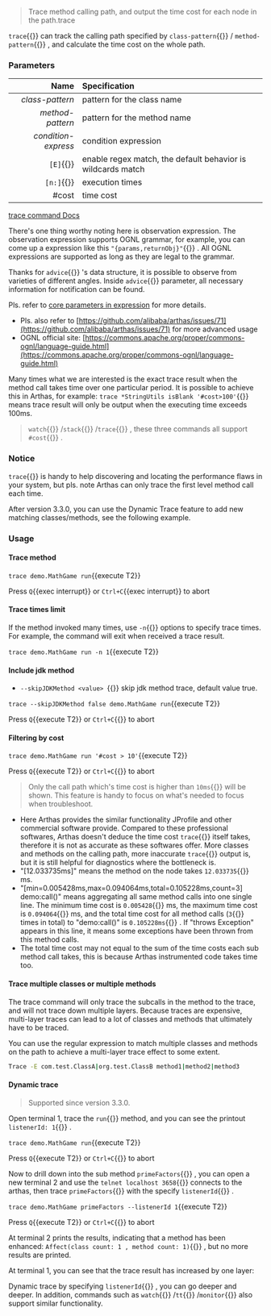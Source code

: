 > Trace method calling path, and output the time cost for each node in the path.trace

`trace`{{}} can track the calling path specified by `class-pattern`{{}} / `method-pattern`{{}} , and calculate the time cost on the whole path.

### Parameters

|                Name | Specification                                               |
| ------------------: | :---------------------------------------------------------- |
|     _class-pattern_ | pattern for the class name                                  |
|    _method-pattern_ | pattern for the method name                                 |
| _condition-express_ | condition expression                                        |
|           `[E]`{{}} | enable regex match, the default behavior is wildcards match |
|          `[n:]`{{}} | execution times                                             |
|               #cost | time cost                                                   |

[trace command Docs](https://arthas.aliyun.com/en/doc/trace.html)

There's one thing worthy noting here is observation expression. The observation expression supports OGNL grammar, for example, you can come up a expression like this `"{params,returnObj}"`{{}} . All OGNL expressions are supported as long as they are legal to the grammar.

Thanks for `advice`{{}} 's data structure, it is possible to observe from varieties of different angles. Inside `advice`{{}} parameter, all necessary information for notification can be found.

Pls. refer to [core parameters in expression](advice-class.md) for more details.

- Pls. also refer to [https://github.com/alibaba/arthas/issues/71](https://github.com/alibaba/arthas/issues/71) for more advanced usage
- OGNL official site: [https://commons.apache.org/proper/commons-ognl/language-guide.html](https://commons.apache.org/proper/commons-ognl/language-guide.html)

Many times what we are interested is the exact trace result when the method call takes time over one particular period. It is possible to achieve this in Arthas, for example: `trace *StringUtils isBlank '#cost>100'`{{}} means trace result will only be output when the executing time exceeds 100ms.

> `watch`{{}} /`stack`{{}} /`trace`{{}} , these three commands all support `#cost`{{}} .

### Notice

`trace`{{}} is handy to help discovering and locating the performance flaws in your system, but pls. note Arthas can only trace the first level method call each time.

After version 3.3.0, you can use the Dynamic Trace feature to add new matching classes/methods, see the following example.

### Usage

#### Trace method

`trace demo.MathGame run`{{execute T2}}

Press `Q`{{exec interrupt}} or `Ctrl+C`{{exec interrupt}} to abort

#### Trace times limit

If the method invoked many times, use `-n`{{}} options to specify trace times. For example, the command will exit when received a trace result.

`trace demo.MathGame run -n 1`{{execute T2}}

#### Include jdk method

- `--skipJDKMethod <value> `{{}} skip jdk method trace, default value true.

`trace --skipJDKMethod false demo.MathGame run`{{execute T2}}

Press `Q`{{execute T2}} or `Ctrl+C`{{}} to abort

#### Filtering by cost

`trace demo.MathGame run '#cost > 10'`{{execute T2}}

Press `Q`{{execute T2}} or `Ctrl+C`{{}} to abort

> Only the call path which's time cost is higher than `10ms`{{}} will be shown. This feature is handy to focus on what's needed to focus when troubleshoot.

- Here Arthas provides the similar functionality JProfile and other commercial software provide. Compared to these professional softwares, Arthas doesn't deduce the time cost `trace`{{}} itself takes, therefore it is not as accurate as these softwares offer. More classes and methods on the calling path, more inaccurate `trace`{{}} output is, but it is still helpful for diagnostics where the bottleneck is.
- "[12.033735ms]" means the method on the node takes `12.033735`{{}} ms.
- "[min=0.005428ms,max=0.094064ms,total=0.105228ms,count=3] demo:call()" means aggregating all same method calls into one single line. The minimum time cost is `0.005428`{{}} ms, the maximum time cost is `0.094064`{{}} ms, and the total time cost for all method calls (`3`{{}} times in total) to "demo:call()" is `0.105228ms`{{}} . If "throws Exception" appears in this line, it means some exceptions have been thrown from this method calls.
- The total time cost may not equal to the sum of the time costs each sub method call takes, this is because Arthas instrumented code takes time too.

#### Trace multiple classes or multiple methods

The trace command will only trace the subcalls in the method to the trace, and will not trace down multiple layers. Because traces are expensive, multi-layer traces can lead to a lot of classes and methods that ultimately have to be traced.

You can use the regular expression to match multiple classes and methods on the path to achieve a multi-layer trace effect to some extent.

```bash
Trace -E com.test.ClassA|org.test.ClassB method1|method2|method3
```

#### Dynamic trace

> Supported since version 3.3.0.

Open terminal 1, trace the `run`{{}} method, and you can see the printout `listenerId: 1`{{}} .

`trace demo.MathGame run`{{execute T2}}

Press `Q`{{execute T2}} or `Ctrl+C`{{}} to abort

Now to drill down into the sub method `primeFactors`{{}} , you can open a new terminal 2 and use the `telnet localhost 3658`{{}} connects to the arthas, then trace `primeFactors`{{}} with the specify `listenerId`{{}} .

`trace demo.MathGame primeFactors --listenerId 1`{{execute T2}}

Press `Q`{{execute T2}} or `Ctrl+C`{{}} to abort

At terminal 2 prints the results, indicating that a method has been enhanced: `Affect(class count: 1 , method count: 1)`{{}} , but no more results are printed.

At terminal 1, you can see that the trace result has increased by one layer:

Dynamic trace by specifying `listenerId`{{}} , you can go deeper and deeper. In addition, commands such as `watch`{{}} /`tt`{{}} /`monitor`{{}} also support similar functionality.
